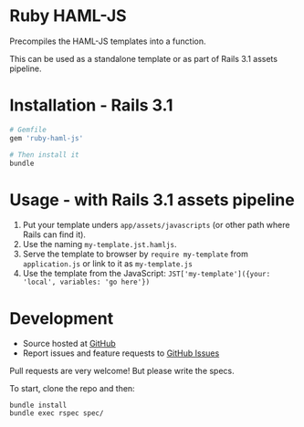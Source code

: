 # Ruby HAML-JS

Precompiles the HAML-JS templates into a function.

This can be used as a standalone template or as part of Rails 3.1 assets pipeline.

# Installation - Rails 3.1

```ruby
# Gemfile
gem 'ruby-haml-js'
```

```bash
# Then install it
bundle
```

# Usage - with Rails 3.1 assets pipeline

1. Put your template unders `app/assets/javascripts` (or other path where Rails can find it).
2. Use the naming `my-template.jst.hamljs`.
3. Serve the template to browser by `require my-template` from `application.js` or link to it as `my-template.js`
4. Use the template from the JavaScript: `JST['my-template']({your: 'local', variables: 'go here'})`


# Development

- Source hosted at [GitHub](https://github.com/dnagir/ruby-haml-js)
- Report issues and feature requests to [GitHub Issues](https://github.com/dnagir/ruby-haml-js/issues)

Pull requests are very welcome! But please write the specs.

To start, clone the repo and then:

```shell
bundle install
bundle exec rspec spec/
```
